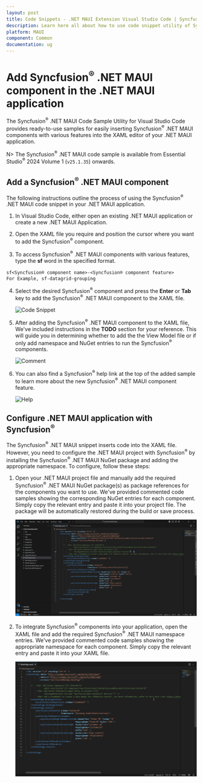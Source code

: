 ```yaml
---
layout: post
title: Code Snippets - .NET MAUI Extension Visual Studio Code | Syncfusion®
description: Learn here all about how to use code snippet utility of Syncfusion® .NET MAUI Extension for Visual Studio Code and much more.
platform: MAUI
component: Common
documentation: ug
---
```


# Add Syncfusion<sup>®</sup> .NET MAUI component in the .NET MAUI application

The Syncfusion<sup>®</sup> .NET MAUI Code Sample Utility for Visual Studio Code provides ready-to-use samples for easily inserting Syncfusion<sup>®</sup> .NET MAUI components with various features into the XAML editor of your .NET MAUI application.

N> The Syncfusion<sup>®</sup> .NET MAUI code sample is available from Essential Studio<sup>®</sup> 2024 Volume 1 (`v25.1.35`) onwards.

## Add a Syncfusion<sup>®</sup> .NET MAUI component

The following instructions outline the process of using the Syncfusion<sup>®</sup> .NET MAUI code snippet in your .NET MAUI application.

1.	In Visual Studio Code, either open an existing .NET MAUI application or create a new .NET MAUI Application.

2.	Open the XAML file you require and position the cursor where you want to add the Syncfusion<sup>®</sup> component.

3.	To access Syncfusion<sup>®</sup> .NET MAUI components with various features, type the **sf** word in the specified format.

```
sf<Syncfusion® component name>-<Syncfusion® component feature>
For Example, sf-datagrid-grouping
```

4.	Select the desired Syncfusion<sup>®</sup> component and press the **Enter** or **Tab** key to add the Syncfusion<sup>®</sup> .NET MAUI component to the XAML file. 

      ![Code Snippet](images/MAUI_CodeSnippets.gif)

5.	After adding the Syncfusion<sup>®</sup> .NET MAUI component to the XAML file, We've included instructions in the **TODO** section for your reference. This will guide you in determining whether to add the the View Model file or if only add namespace and NuGet entries to run the Syncfusion<sup>®</sup> components.

     ![Comment](images/Comment.png)

6.	You can also find a Syncfusion<sup>®</sup> help link at the top of the added sample to learn more about the new Syncfusion<sup>®</sup> .NET MAUI component feature.

     ![Help](images/Help.png)

## Configure .NET MAUI application with Syncfusion<sup>®</sup>

The Syncfusion<sup>®</sup> .NET MAUI snippet inserts code into the XAML file. However, you need to configure the .NET MAUI project with Syncfusion<sup>®</sup> by installing the Syncfusion<sup>®</sup> .NET MAUI NuGet package and adding the appropriate namespace. To configure, follow these steps:

1.	Open your .NET MAUI project file and manually add the required Syncfusion<sup>®</sup> .NET MAUI NuGet package(s) as package references for the components you want to use. We've provided commented code samples showing the corresponding NuGet entries for each component. Simply copy the relevant entry and paste it into your project file. The package will be automatically restored during the build or save process.

     ![NuGet Package](images/NuGetEntry.gif)

2.	To integrate Syncfusion<sup>®</sup> components into your application, open the XAML file and add the required Syncfusion<sup>®</sup> .NET MAUI namespace entries. We've provided commented code samples showing the appropriate namespace for each component. Simply copy the relevant entry and paste it into your XAML file.

    ![Namespace](images/NamespaceEntry.gif)